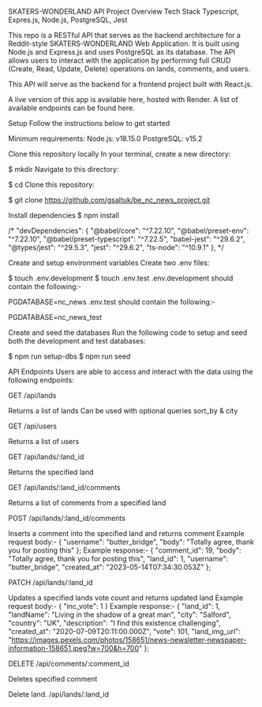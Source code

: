 SKATERS-WONDERLAND API
Project Overview
Tech Stack Typescript, Expres.js, Node.js, PostgreSQL, Jest

This repo is a RESTful API that serves as the backend architecture for a Reddit-style SKATERS-WONDERLAND Web Application. It is built using Node.js and Express.js and uses PostgreSQL as its database. The API allows users to interact with the application by performing full CRUD (Create, Read, Update, Delete) operations on lands, comments, and users.


This API will serve as the backend for a frontend project built with React.js.


A live version of this app is available here, hosted with Render. A list of available endpoints can be found here.


Setup
Follow the instructions below to get started


Minimum requirements:
Node.js: v18.15.0
PostgreSQL: v15.2

Clone this repository locally
In your terminal, create a new directory:

$ mkdir <new-directory-name>
Navigate to this directory:

$ cd <new-directory-name>
Clone this repository:

$ git clone https://github.com/gsaltuk/be_nc_news_project.git

Install dependencies
$ npm install

/*
"devDependencies": {
    "@babel/core": "^7.22.10",
    "@babel/preset-env": "^7.22.10",
    "@babel/preset-typescript": "^7.22.5",
    "babel-jest": "^29.6.2",
    "@types/jest": "^29.5.3",
    "jest": "^29.6.2",
    "ts-node": "^10.9.1"
  },
*/

Create and setup environment variables
Create two .env files:

$ touch .env.development
$ touch .env.test
.env.development should contain the following:-

PGDATABASE=nc_news
.env.test should contain the following:-

PGDATABASE=nc_news_test

Create and seed the databases
Run the following code to setup and seed both the development and test databases:

$ npm run setup-dbs
$ npm run seed

API Endpoints
Users are able to access and interact with the data using the following endpoints:

GET /api/lands

Returns a list of lands
Can be used with optional queries sort_by & city

GET /api/users

Returns a list of users

GET /api/lands/:land_id

Returns the specified land

GET /api/lands/:land_id/comments

Returns a list of comments from a specified land

POST /api/lands/:land_id/comments

Inserts a comment into the specified land and returns comment
Example request body:-
{   "username": "butter_bridge",
    "body": "Totally agree, thank you for posting this" };
Example response:-
{   "comment_id": 19,
    "body": "Totally agree, thank you for posting this",
    "land_id": 1,
    "username": "butter_bridge",
    "created_at": "2023-05-14T07:34:30.053Z"    };

PATCH /api/lands/:land_id

Updates a specified lands vote count and returns updated land
Example request body:-
{ "inc_vote": 1 }
Example response:-
{   "land_id": 1,
    "landName": "Living in the shadow of a great man",
    "city": "Salford",
    "country": "UK",
    "description": "I find this existence challenging",
    "created_at": "2020-07-09T20:11:00.000Z",
    "vote": 101,
    "land_img_url": "https://images.pexels.com/photos/158651/news-newsletter-newspaper-information-158651.jpeg?w=700&h=700"  };

DELETE /api/comments/:comment_id

Deletes specified comment

Delete land. /api/lands/:land_id

